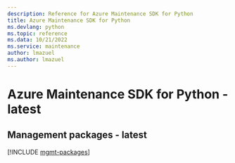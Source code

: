 ```yaml
---
description: Reference for Azure Maintenance SDK for Python
title: Azure Maintenance SDK for Python
ms.devlang: python
ms.topic: reference
ms.data: 10/21/2022
ms.service: maintenance
author: lmazuel
ms.author: lmazuel
---
```

# Azure Maintenance SDK for Python - latest

## Management packages - latest
[!INCLUDE [mgmt-packages](maintenance-mgmt-index.md)]